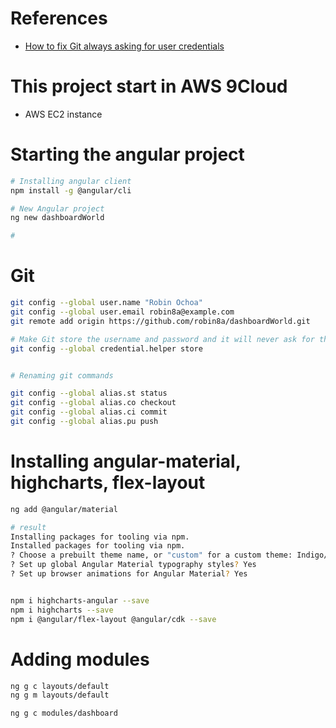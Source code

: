 # References
- [How to fix Git always asking for user credentials](https://www.freecodecamp.org/news/how-to-fix-git-always-asking-for-user-credentials/)

# This project start in AWS 9Cloud
- AWS EC2 instance

# Starting the angular project

```sh
# Installing angular client
npm install -g @angular/cli

# New Angular project
ng new dashboardWorld

# 
```


# Git
```sh
git config --global user.name "Robin Ochoa"
git config --global user.email robin8a@example.com
git remote add origin https://github.com/robin8a/dashboardWorld.git

# Make Git store the username and password and it will never ask for them.
git config --global credential.helper store


# Renaming git commands

git config --global alias.st status
git config --global alias.co checkout
git config --global alias.ci commit
git config --global alias.pu push

```

# Installing angular-material, highcharts, flex-layout

```sh
ng add @angular/material

# result
Installing packages for tooling via npm.
Installed packages for tooling via npm.
? Choose a prebuilt theme name, or "custom" for a custom theme: Indigo/Pink        [ Preview: https://material.angular.io?theme=indigo-pink ]
? Set up global Angular Material typography styles? Yes
? Set up browser animations for Angular Material? Yes


npm i highcharts-angular --save
npm i highcharts --save
npm i @angular/flex-layout @angular/cdk --save

```

# Adding modules

```sh
ng g c layouts/default
ng g m layouts/default

ng g c modules/dashboard

```